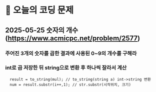 ﻿# 🥹 오늘의 코딩 문제

## 2025-05-25 숫자의 개수 (https://www.acmicpc.net/problem/2577)

### 주어진 3개의 숫자를 곱한 결과에 사용된 0~9의 개수를 구해라
### int로 곱 저장한 뒤 string으로 변환 후 하나씩 잘라서 계산
```
  result = to_string(mul); // to_string(string a) int->string 변환
  num = result.substr(i++,1); // str.substr(시작위치, 크기)
```